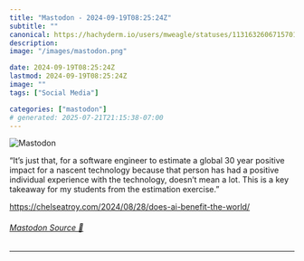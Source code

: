 ```yaml
---
title: "Mastodon - 2024-09-19T08:25:24Z"
subtitle: ""
canonical: https://hachyderm.io/users/mweagle/statuses/113163260671570121
description:
image: "/images/mastodon.png"

date: 2024-09-19T08:25:24Z
lastmod: 2024-09-19T08:25:24Z
image: ""
tags: ["Social Media"]

categories: ["mastodon"]
# generated: 2025-07-21T21:15:38-07:00
---
```

![Mastodon](/images/mastodon.png)

<p>“It’s just that, for a software engineer to estimate a global 30 year positive impact for a nascent technology because that person has had a positive individual experience with the technology, doesn’t mean a lot. This is a key takeaway for my students from the estimation exercise.”</p><p><a href="https://chelseatroy.com/2024/08/28/does-ai-benefit-the-world/" target="_blank" rel="nofollow noopener noreferrer" translate="no"><span class="invisible">https://</span><span class="ellipsis">chelseatroy.com/2024/08/28/doe</span><span class="invisible">s-ai-benefit-the-world/</span></a></p>


###### [Mastodon Source 🐘](https://hachyderm.io/@mweagle/113163260671570121)

___
